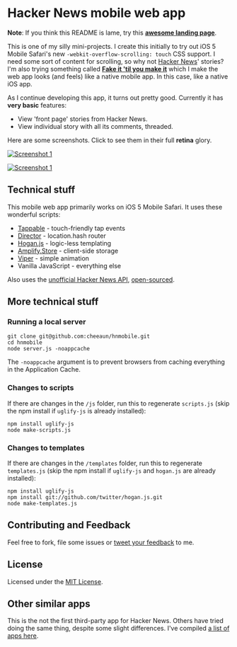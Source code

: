 Hacker News mobile web app
==========================

**Note**: If you think this README is lame, try this **[awesome landing page](http://cheeaun.github.com/hnmobile/landing/)**.

This is one of my silly mini-projects. I create this initially to try out iOS 5 Mobile Safari's new `-webkit-overflow-scrolling: touch` CSS support. I need some sort of content for scrolling, so why not [Hacker News](http://news.ycombinator.com/)' stories? I'm also trying something called [**Fake it 'til you make it**](http://snook.ca/archives/conferences/fake-it) which I make the web app looks (and feels) like a native mobile app. In this case, like a native iOS app.

As I continue developing this app, it turns out pretty good. Currently it has **very basic** features:

- View 'front page' stories from Hacker News.
- View individual story with all its comments, threaded.

Here are some screenshots. Click to see them in their full **retina** glory.

[![Screenshot 1](https://github.com/cheeaun/hnmobile/raw/master/screenshots/screenshot1.png)](https://github.com/cheeaun/hnmobile/raw/master/screenshots/screenshot1@2x.png)

[![Screenshot 1](https://github.com/cheeaun/hnmobile/raw/master/screenshots/screenshot2.png)](https://github.com/cheeaun/hnmobile/raw/master/screenshots/screenshot2@2x.png)

Technical stuff
---------------

This mobile web app primarily works on iOS 5 Mobile Safari. It uses these wonderful scripts:

- [Tappable](https://github.com/cheeaun/tappable) - touch-friendly tap events
- [Director](https://github.com/flatiron/director) - location.hash router
- [Hogan.js](https://github.com/twitter/hogan.js) - logic-less templating
- [Amplify.Store](http://amplifyjs.com/api/store/) - client-side storage
- [Viper](https://github.com/alpha123/Viper/) - simple animation
- Vanilla JavaScript - everything else

Also uses the [unofficial Hacker News API](http://node-hnapi.herokuapp.com/), [open-sourced](https://github.com/cheeaun/node-hnapi).

More technical stuff
-----------------------

### Running a local server

	git clone git@github.com:cheeaun/hnmobile.git
	cd hnmobile
	node server.js -noappcache

The `-noappcache` argument is to prevent browsers from caching everything in the Application Cache.

### Changes to scripts

If there are changes in the `/js` folder, run this to regenerate `scripts.js` (skip the npm install if `uglify-js` is already installed):

	npm install uglify-js
	node make-scripts.js

### Changes to templates

If there are changes in the `/templates` folder, run this to regenerate `templates.js` (skip the npm install if `uglify-js` and `hogan.js` are already installed):

	npm install uglify-js
	npm install git://github.com/twitter/hogan.js.git
	node make-templates.js

Contributing and Feedback
-------------------------

Feel free to fork, file some issues or [tweet your feedback](http://twitter.com/cheeaun) to me.

License
-------

Licensed under the [MIT License](http://cheeaun.mit-license.org/).

Other similar apps
------------------

This is the not the first third-party app for Hacker News. Others have tried doing the same thing, despite some slight differences. I've compiled [a list of apps here](https://github.com/cheeaun/hnmobile/wiki/Hacker-News-apps).